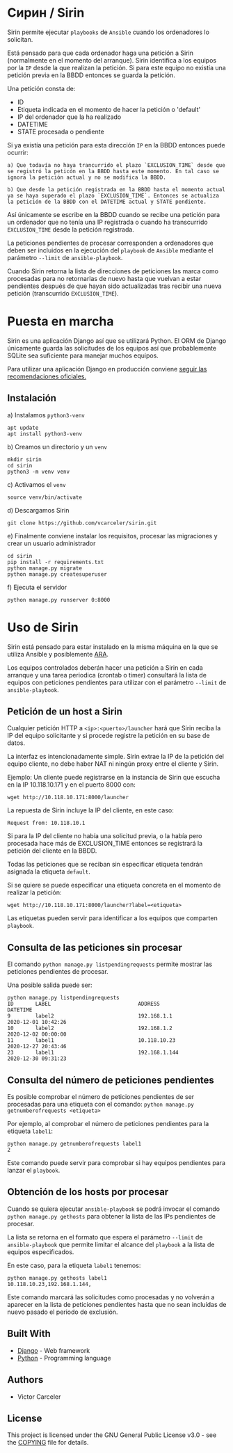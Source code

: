# Сирин / Sirin

Sirin permite ejecutar `playbooks` de `Ansible` cuando los ordenadores lo solicitan. 

Está pensado para que cada ordenador haga una petición a Sirin (normalmente en el momento del arranque). Sirin identifica a los equipos por la `IP` desde la que realizan la petición. Si para este equipo no existía una petición previa en la BBDD entonces se guarda la petición.

Una petición consta de:

 * ID
 * Etiqueta indicada en el momento de hacer la petición o 'default'
 * IP del ordenador que la ha realizado
 * DATETIME
 * STATE procesada o pendiente

 Si ya existía una petición para esta dirección `IP` en la BBDD entonces puede ocurrir:

    a) Que todavía no haya trancurrido el plazo `EXCLUSION_TIME` desde que se registró la peticón en la BBDD hasta este momento. En tal caso se ignora la petición actual y no se modifica la BBDD.

    b) Que desde la petición registrada en la BBDD hasta el momento actual ya se haya superado el plazo `EXCLUSION_TIME`. Entonces se actualiza la petición de la BBDD con el DATETIME actual y STATE pendiente.

Así únicamente se escribe en la BBDD cuando se recibe una petición para un ordenador que no tenía una IP registrada o cuando ha transcurrido `EXCLUSION_TIME` desde la petición registrada.

La peticiones pendientes de procesar corresponden a ordenadores que deben ser incluidos en la ejecución del `playbook` de `Ansible` mediante el parámetro `--limit` de `ansible-playbook`.

Cuando Sirin retorna la lista de direcciones de peticiones las marca como procesadas para no retornarlas de nuevo hasta que vuelvan a estar pendientes después de que hayan sido actualizadas tras recibir una nueva petición (transcurrido `EXCLUSION_TIME`).

# Puesta en marcha

Sirin es una aplicación Django así que se utilizará Python. El ORM de Django únicamente guarda las solicitudes de los equipos así que probablemente SQLite sea suficiente para manejar muchos equipos.

Para utilizar una aplicación Django en producción conviene [seguir las recomendaciones oficiales.](https://docs.djangoproject.com/en/3.1/howto/deployment/)

## Instalación

a) Instalamos `python3-venv`

~~~
apt update
apt install python3-venv
~~~

b) Creamos un directorio y un `venv`

~~~
mkdir sirin
cd sirin
python3 -m venv venv
~~~

c) Activamos el `venv`

~~~
source venv/bin/activate
~~~

d) Descargamos Sirin

~~~
git clone https://github.com/vcarceler/sirin.git
~~~

e) Finalmente conviene instalar los requisitos, procesar las migraciones y crear un usuario administrador

~~~
cd sirin
pip install -r requirements.txt
python manage.py migrate
python manage.py createsuperuser
~~~

f) Ejecuta el servidor

~~~
python manage.py runserver 0:8000
~~~

# Uso de Sirin

Sirin está pensado para estar instalado en la misma máquina en la que se utiliza Ansible y posiblemente [ARA](https://github.com/ansible-community/ara).

Los equipos controlados deberán hacer una petición a Sirin en cada arranque y una tarea periodica (crontab o timer) consultará la lista de equipos con peticiones pendientes para utilizar con el parámetro `--limit` de `ansible-playbook`.

## Petición de un host a Sirin

Cualquier petición HTTP a `<ip>:<puerto>/launcher` hará que Sirin reciba la IP del equipo solicitante y si procede registre la petición en su base de datos.

La interfaz es intencionadamente simple. Sirin extrae la IP de la petición del equipo cliente, no debe haber NAT ni ningún proxy entre el cliente y Sirin.

Ejemplo: Un cliente puede registrarse en la instancia de Sirin que escucha en la IP 10.118.10.171 y en el puerto 8000 con:

~~~
wget http://10.118.10.171:8000/launcher
~~~

La repuesta de Sirin incluye la IP del cliente, en este caso:

~~~
Request from: 10.118.10.1
~~~

Si para la IP del cliente no había una solicitud previa, o la había pero procesada hace más de EXCLUSION_TIME entonces se registrará la petición del cliente en la BBDD.

Todas las peticiones que se reciban sin especificar etiqueta tendrán asignada la etiqueta `default`.

Si se quiere se puede especificar una etiqueta concreta en el momento de realizar la petición:

~~~
wget http://10.118.10.171:8000/launcher?label=<etiqueta>
~~~

Las etiquetas pueden servir para identificar a los equipos que comparten `playbook`.

## Consulta de las peticiones sin procesar

El comando `python manage.py listpendingrequests` permite mostrar las peticiones pendientes de procesar.

Una posible salida puede ser:

~~~
python manage.py listpendingrequests
ID       LABEL                            ADDRESS                          DATETIME                        
9        label2                           192.168.1.1                      2020-12-01 10:42:26             
10       label2                           192.168.1.2                      2020-12-02 00:00:00             
11       label1                           10.118.10.23                     2020-12-27 20:43:46             
23       label1                           192.168.1.144                    2020-12-30 09:31:23 
~~~

## Consulta del número de peticiones pendientes

Es posible comprobar el número de peticiones pendientes de ser procesadas para una etiqueta con el comando: `python manage.py getnumberofrequests <etiqueta>`

Por ejemplo, al comprobar el número de peticiones pendientes para la etiqueta `label1`:

~~~
python manage.py getnumberofrequests label1
2
~~~

Este comando puede servir para comprobar si hay equipos pendientes para lanzar el `playbook`.

## Obtención de los hosts por procesar

Cuando se quiera ejecutar `ansible-playbook` se podrá invocar el comando `python manage.py gethosts` para obtener la lista de las IPs pendientes de procesar.

La lista se retorna en el formato que espera el parámetro `--limit` de `ansible-playbook` que permite limitar el alcance del `playbook` a la lista de equipos especificados.

En este caso, para la etiqueta `label1` tenemos:

~~~
python manage.py gethosts label1
10.118.10.23,192.168.1.144,
~~~

Este comando marcará las solicitudes como procesadas y no volverán a aparecer en la lista de peticiones pendientes hasta que no sean incluídas de nuevo pasado el periodo de exclusión.

## Built With

* [Django](https://www.djangoproject.com/) - Web framework
* [Python](https://www.python.org/) - Programming language


## Authors

* Victor Carceler

## License

This project is licensed under the GNU General Public License v3.0 - see the [COPYING](COPYING) file for details.